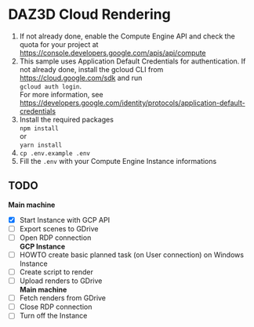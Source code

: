 # DAZ3D Cloud Rendering

1. If not already done, enable the Compute Engine API
   and check the quota for your project at
   https://console.developers.google.com/apis/api/compute
2. This sample uses Application Default Credentials for authentication.
   If not already done, install the gcloud CLI from
   https://cloud.google.com/sdk and run    
   `gcloud auth login`.    
   For more information, see
   https://developers.google.com/identity/protocols/application-default-credentials
3. Install the required packages    
   `npm install`    
   or     
   `yarn install`
4. `cp .env.example .env`    
5. Fill the `.env` with your Compute Engine Instance informations


## TODO
**Main machine**     
- [x] Start Instance with GCP API    
- [ ] Export scenes to GDrive     
- [ ] Open RDP connection    
**GCP Instance**    
- [ ] HOWTO create basic planned task (on User connection) on Windows Instance     
- [ ] Create script to render
- [ ] Upload renders to GDrive    
**Main machine**     
- [ ] Fetch renders from GDrive
- [ ] Close RDP connection
- [ ] Turn off the Instance